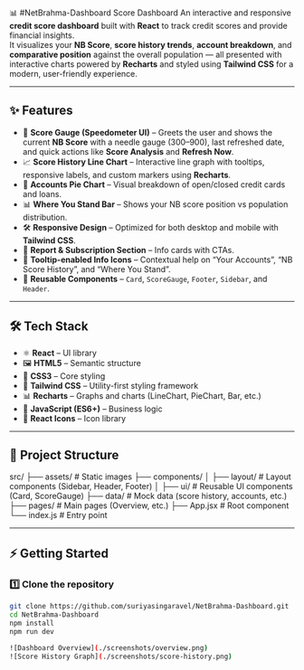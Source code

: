 📊 #NetBrahma-Dashboard Score Dashboard
An interactive and responsive **credit score dashboard** built with **React** to track credit scores and provide financial insights.  
It visualizes your **NB Score**, **score history trends**, **account breakdown**, and **comparative position** against the overall population — all presented with interactive charts powered by **Recharts** and styled using **Tailwind CSS** for a modern, user-friendly experience.


---

## ✨ Features
- 🧭 **Score Gauge (Speedometer UI)** – Greets the user and shows the current **NB Score** with a needle gauge (300–900), last refreshed date, and quick actions like **Score Analysis** and **Refresh Now**.
- 📈 **Score History Line Chart** – Interactive line graph with tooltips, responsive labels, and custom markers using **Recharts**.  
- 🥧 **Accounts Pie Chart** – Visual breakdown of open/closed credit cards and loans.  
- 📊 **Where You Stand Bar** – Shows your NB score position vs population distribution.  
- 🛠️ **Responsive Design** – Optimized for both desktop and mobile with **Tailwind CSS**.  
- 🧾 **Report & Subscription Section** – Info cards with CTAs.  
- 📌 **Tooltip-enabled Info Icons** – Contextual help on “Your Accounts”, “NB Score History”, and “Where You Stand”.  
- 🧩 **Reusable Components** – `Card`, `ScoreGauge`, `Footer`, `Sidebar`, and `Header`.

---

## 🛠️ Tech Stack

- ⚛️ **React** – UI library  
- 🖼️ **HTML5** – Semantic structure  
- 🎨 **CSS3** – Core styling  
- 💨 **Tailwind CSS** – Utility-first styling framework  
- 📊 **Recharts** – Graphs and charts (LineChart, PieChart, Bar, etc.)  
- 📜 **JavaScript (ES6+)** – Business logic  
- 🎨 **React Icons** – Icon library  

---

## 📂 Project Structure
src/
├── assets/ # Static images
├── components/
│ ├── layout/ # Layout components (Sidebar, Header, Footer)
│ ├── ui/ # Reusable UI components (Card, ScoreGauge)
├── data/ # Mock data (score history, accounts, etc.)
├── pages/ # Main pages (Overview, etc.)
├── App.jsx # Root component
└── index.js # Entry point

---

## ⚡ Getting Started

### 1️⃣ Clone the repository
```bash
git clone https://github.com/suriyasingaravel/NetBrahma-Dashboard.git
cd NetBrahma-Dashboard
npm install
npm run dev

![Dashboard Overview](./screenshots/overview.png)
![Score History Graph](./screenshots/score-history.png)

